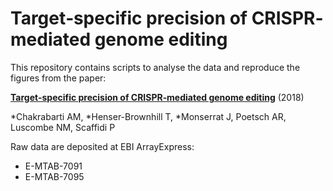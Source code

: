# Target‐specific precision of CRISPR‐mediated genome editing

This repository contains scripts to analyse the data and reproduce the figures from the paper:

**[Target‐specific precision of CRISPR‐mediated genome editing]()** (2018)

*Chakrabarti AM, *Henser-Brownhill T, *Monserrat J, Poetsch AR, Luscombe NM, Scaffidi P

Raw data are deposited at EBI ArrayExpress:

* E-MTAB-7091
* E-MTAB-7095
